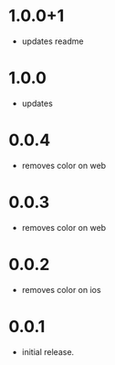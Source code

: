 # 1.0.0+1

* updates readme
# 1.0.0

* updates

# 0.0.4

* removes color on web

# 0.0.3

* removes color on web

# 0.0.2

* removes color on ios

# 0.0.1

* initial release.
